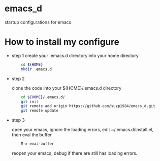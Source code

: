 # emacs_d
startup configurations for emacs 

# How to install my configure

* step 1 
  create your .emacs.d directory into your home directory
  
  ```sh
      cd ${HOME}
      mkdir .emacs.d
  ```
  
* step 2 
  
  clone the code into  your ${HOME}/.emacs.d directory
  
  ```sh
      cd ${HOME}/.emacs.d/
      git init
      git remote add origin https://github.com/suzp1984/emacs_d.git
      git remote update
  ```
  
* step 3

    open your emacs, ignore the loading errors, edit ~/.emacs.d/install.el, then eval the buffer
    
    ```sh
        M-x eval-buffer
    ```
    
    reopen your emacs, debug if there are still has loading errors.
